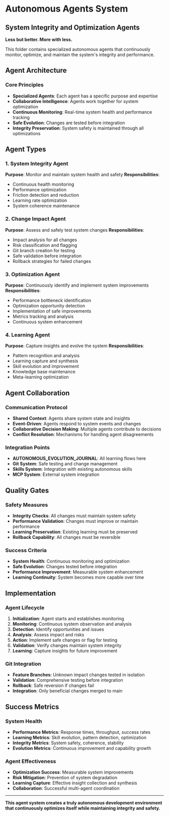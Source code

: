 # Autonomous Agents System
## System Integrity and Optimization Agents

**Less but better. More with less.**

This folder contains specialized autonomous agents that continuously monitor, optimize, and maintain the system's integrity and performance.

## Agent Architecture

### Core Principles
- **Specialized Agents**: Each agent has a specific purpose and expertise
- **Collaborative Intelligence**: Agents work together for system optimization
- **Continuous Monitoring**: Real-time system health and performance tracking
- **Safe Evolution**: Changes are tested before integration
- **Integrity Preservation**: System safety is maintained through all optimizations

## Agent Types

### 1. System Integrity Agent
**Purpose**: Monitor and maintain system health and safety
**Responsibilities**:
- Continuous health monitoring
- Performance optimization
- Friction detection and reduction
- Learning rate optimization
- System coherence maintenance

### 2. Change Impact Agent
**Purpose**: Assess and safely test system changes
**Responsibilities**:
- Impact analysis for all changes
- Risk classification and flagging
- Git branch creation for testing
- Safe validation before integration
- Rollback strategies for failed changes

### 3. Optimization Agent
**Purpose**: Continuously identify and implement system improvements
**Responsibilities**:
- Performance bottleneck identification
- Optimization opportunity detection
- Implementation of safe improvements
- Metrics tracking and analysis
- Continuous system enhancement

### 4. Learning Agent
**Purpose**: Capture insights and evolve the system
**Responsibilities**:
- Pattern recognition and analysis
- Learning capture and synthesis
- Skill evolution and improvement
- Knowledge base maintenance
- Meta-learning optimization

## Agent Collaboration

### Communication Protocol
- **Shared Context**: Agents share system state and insights
- **Event-Driven**: Agents respond to system events and changes
- **Collaborative Decision Making**: Multiple agents contribute to decisions
- **Conflict Resolution**: Mechanisms for handling agent disagreements

### Integration Points
- **AUTONOMOUS_EVOLUTION_JOURNAL**: All learning flows here
- **Git System**: Safe testing and change management
- **Skills System**: Integration with existing autonomous skills
- **MCP System**: External system integration

## Quality Gates

### Safety Measures
- **Integrity Checks**: All changes must maintain system safety
- **Performance Validation**: Changes must improve or maintain performance
- **Learning Preservation**: Existing learning must be preserved
- **Rollback Capability**: All changes must be reversible

### Success Criteria
- **System Health**: Continuous monitoring and optimization
- **Safe Evolution**: Changes tested before integration
- **Performance Improvement**: Measurable system enhancement
- **Learning Continuity**: System becomes more capable over time

## Implementation

### Agent Lifecycle
1. **Initialization**: Agent starts and establishes monitoring
2. **Monitoring**: Continuous system observation and analysis
3. **Detection**: Identify opportunities and issues
4. **Analysis**: Assess impact and risks
5. **Action**: Implement safe changes or flag for testing
6. **Validation**: Verify changes maintain system integrity
7. **Learning**: Capture insights for future improvement

### Git Integration
- **Feature Branches**: Unknown impact changes tested in isolation
- **Validation**: Comprehensive testing before integration
- **Rollback**: Safe reversion if changes fail
- **Integration**: Only beneficial changes merged to main

## Success Metrics

### System Health
- **Performance Metrics**: Response times, throughput, success rates
- **Learning Metrics**: Skill evolution, pattern detection, optimization
- **Integrity Metrics**: System safety, coherence, stability
- **Evolution Metrics**: Continuous improvement and capability growth

### Agent Effectiveness
- **Optimization Success**: Measurable system improvements
- **Risk Mitigation**: Prevention of system degradation
- **Learning Capture**: Effective insight collection and synthesis
- **Collaboration**: Successful multi-agent coordination

---

**This agent system creates a truly autonomous development environment that continuously optimizes itself while maintaining integrity and safety.**
